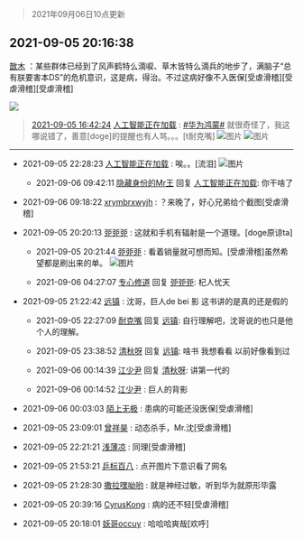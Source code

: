 > 2021年09月06日10点更新
<link rel="stylesheet" href="https://cdn.jsdelivr.net/gh/taotie6/sampleJSON@main/css/photo_show.css">
<meta name="referrer" content="no-referrer" />


 ## 2021-09-05 20:16:38 

 [㪚木](https://www.coolapk.com/feed/29788541?shareKey=YTIzMzdkYWMyZjI3NjEzNGMwZjc~) ：某些群体已经到了风声鹤特么滴唳、草木皆特么滴兵的地步了，满脑子“总有朕要害本DS”的危机意识，这是病，得治。不过这病好像不入医保[受虐滑稽][受虐滑稽][受虐滑稽] 

<div class="album">
<img class="img-item" src="https://image.coolapk.com/feed/2020/0606/14/1081091_39c516f3_5623_1393@320x180.gif" />
</div>

> [2021-09-05 16:42:24](./cpost/29783952.md) 
> [人工智能正在加载](https://www.coolapk.com/feed/29783952?shareKey=NGUwMmM2NTM3MGYxNjEzNGMxYjc~) : <a class="feed-link-tag" href="/t/华为鸿蒙?type=0">#华为鸿蒙#</a> 就很奇怪了，我这哪说错了，善意[doge]的提醒也有人骂。。。[t耐克嘴] 
![图片](https://image.coolapk.com/feed/2021/0905/16/3042763_34840b97_1342_6399@469x876.jpeg)
![图片](https://image.coolapk.com/feed/2021/0905/16/3042763_ab96bdf1_1342_6401@720x1280.jpeg)

 ------- 

- 2021-09-05 22:28:23 [人工智能正在加载](uid=3042763) : 唉。。[流泪] ![图片](https://image.coolapk.com/feed/2021/0905/22/3042763_e7b686ba_1397_256@720x1280.jpeg)

    - 2021-09-06 09:42:11 [隐藏身份的Mr王](uid=6148153) 回复 [人工智能正在加载](uid=3042763): 你干啥了 

- 2021-09-06 09:18:22 [xrymbrxwyjh](uid=1710564) : ？来晚了，好心兄弟给个截图[受虐滑稽] 

- 2021-09-05 20:20:13 [戼戼戼](uid=4044548) : 这就和手机有辐射是一个道理。[doge原谅ta] 

    - 2021-09-05 20:21:44 [戼戼戼](uid=4044548) : 看着销量就可想而知。[受虐滑稽]虽然希望都是刷出来的单。 ![图片](https://image.coolapk.com/feed/2021/0905/20/4044548_5423cae3_4502_7826@1080x3582.jpeg)

    - 2021-09-06 04:27:07 [专心修道](uid=3218687) 回复 [戼戼戼](uid=4044548): 杞人忧天 

- 2021-09-05 21:22:42 [远镇](uid=1471248) : 沈哥，巨人de bei 影 这书讲的是真的还是假的 

    - 2021-09-05 22:27:09 [耐克嘴](uid=2731345) 回复 [远镇](uid=1471248): 自行理解吧，沈哥说的也只是他个人的理解。 

    - 2021-09-05 23:38:52 [清秋呀](uid=1658991) 回复 [远镇](uid=1471248): 啥书 我想看看  以前好像看到过 

    - 2021-09-06 00:14:39 [江少尹](uid=3524927) 回复 [清秋呀](uid=1658991): 讲第一代的 

    - 2021-09-06 00:14:52 [江少尹](uid=3524927) : 巨人的背影 

- 2021-09-06 00:03:03 [陌上无极](uid=1205770) : 患病的可能还没医保[受虐滑稽] 

- 2021-09-05 23:09:01 [曾祥昊](uid=6695078) : 动态杀手，Mr.沈[受虐滑稽] 

- 2021-09-05 22:21:21 [浅薄凉](uid=1630624) : 同理[受虐滑稽] 

- 2021-09-05 21:53:21 [乒标百八](uid=619309) : 点开图片下意识看了网名 

- 2021-09-05 21:28:30 [撒拉嘿呦哟](uid=5234523) : 就是神经过敏，听到华为就原形毕露 

- 2021-09-05 20:39:16 [CyrusKong](uid=636042) : 病的还不轻[受虐滑稽] 

- 2021-09-05 20:18:01 [妖哥occuy](uid=1388591) : 哈哈哈爽哉[欢呼] 


